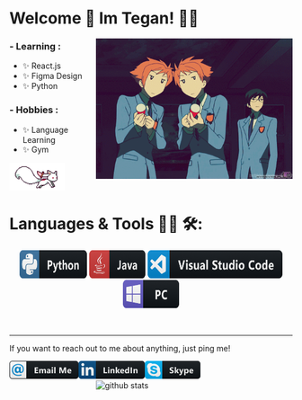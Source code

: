 # Welcome 👋 Im Tegan! 👩‍💻

<img align="right" height="250" width="350" alt="welcome gif with party poppers" src="https://raw.githubusercontent.com/teganjennings/teganjennings/main/assets/welcome.gif" />

### - Learning :

- ✨ React.js
- ✨ Figma Design
- ✨ Python

### - Hobbies :

- ✨ Language Learning
- ✨ Gym

<img align="center" height="50" alt="kyubey running gif" src="https://raw.githubusercontent.com/teganjennings/teganjennings/main/assets/kyubey.gif" />

# Languages & Tools 👨‍💻 🛠:

<p align="center">

  <!-- For more icons please follow  https://github.com/MikeCodesDotNET/ColoredBadges -->
  <img src="https://raw.githubusercontent.com/teganjennings/teganjennings/main/assets/icons/python.png" alt="python" width="120" height="50" />
  <img src="https://raw.githubusercontent.com/teganjennings/teganjennings/main/assets/icons/java.png" alt="java"  width="100" height="50" />
  <img src="https://raw.githubusercontent.com/teganjennings/teganjennings/main/assets/icons/visualstudio_code.png" alt="visualstudio_code" width="240" height="50" />
  <img src="https://raw.githubusercontent.com/teganjennings/teganjennings/main/assets/icons/pc.png" alt="pc" width="100" height="50" />
</p>
</br>

<hr width="100%" size="2">
<p>If you want to reach out to me about anything, just ping me!</p>

<a href="mailto:teganjennings1@hotmail.com">
  <img align="left" alt="email me icon" src="https://raw.githubusercontent.com/teganjennings/teganjennings/main/assets/contact/email_me.png" />
</a>

<a href="https://www.linkedin.com/in/teganjennings/">
  <img align="left" alt="github stats" src="https://raw.githubusercontent.com/teganjennings/teganjennings/main/assets/contact/linkedin.png" />
</a>

<a href="https://join.skype.com/invite/EZPsibmc1UPf">
  <img align="rigleftht" alt="github stats" src="https://raw.githubusercontent.com/teganjennings/teganjennings/main/assets/contact/skype.png" />
</a>

<a href="https://github.com/teganjennings/github-readme-stats">
  <img align="right" height="250" width="350" alt="github stats" src="https://github-readme-stats.vercel.app/api?username=teganjennings&&show_icons=true&theme=dracula" />
</a>
